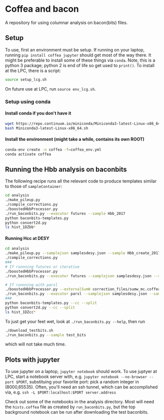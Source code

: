 # Coffea and bacon
A repository for using columnar analysis on bacon(bits) files.

## Setup
To use, first an environment must be setup.  If running on your laptop, running
`pip install coffea jupyter` should get most of the way there.
It might be preferable to install some of these things via `conda`.  Note, this is
a python 3 package; python 2 is end of life so get used to `print()`.
To install at the LPC, there is a script:
```bash
source setup_lcg.sh
```
On future use at LPC, run `source env_lcg.sh`.


### Setup using conda
#### Install conda if you don't have it
```bash
wget https://repo.continuum.io/miniconda/Miniconda3-latest-Linux-x86_64.sh
bash Miniconda3-latest-Linux-x86_64.sh
```
#### Install the environment (might take a while, contains its own ROOT)
```bash
conda-env create -n coffea -f=coffea_env.yml
conda activate coffea
```

## Running the Hbb analysis on baconbits
The following recipe runs all the relevant code to produce templates similar to those of `sampleContainer`:
```bash
cd analysis
./make_pileup.py
./compile_corrections.py
./boostedHbbProcessor.py
./run_baconbits.py --executor futures --sample Hbb_2017
python baconbits-templates.py
python convert2d.py
ls hist_1DZbb*
```
#### Running Hcc at DESY
```bash
cd analysis
./make_pileup.py --samplejson samplesdesy.json --sample Hbb_create_2017
./compile_corrections.py
###
# If runnning futures or iterative
./boostedHbbProcessor.py
./run_baconbits.py --executor futures --samplejson samplesdesy.json --sample Hbb_create_2017 -j 10

# If runnning with parsl
./boostedHbbProcessor.py --externalSumW correction_files/sumw_mc.coffea
./run_baconbits.py --executor parsl --samplejson samplesdesy.json --sample Hbb_create_2017
###
python baconbits-templates.py --cc --split
python convert2d.py --cc --split
ls hist_1DZcc*
```

To just get your feet wet, look at `./run_baconbits.py --help`, then run
```bash
./download_testbits.sh
./run_baconbits.py --sample test_bits
```
which will not take much time.

## Plots with jupyter
To use jupyter on a laptop, `jupyter notebook` should work.
To use juptyer at LPC, start a notebook server with, e.g. `jupyter notebook --no-browser --port $PORT`,
substituing your favorite port: pick a random integer in (8000,65535).
Often, you'll need an ssh tunnel, which can be accomplished via, e.g. `ssh -L $PORT:localhost:$PORT server.address`

Check out some of the notebooks in the analysis directory.  Most will need the `hists.coffea` file as created by `run_baconbits.py`,
but the top background notebook can be run after downloading the test baconbits.
